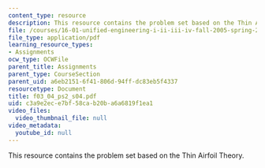 ```yaml
---
content_type: resource
description: This resource contains the problem set based on the Thin Airfoil Theory.
file: /courses/16-01-unified-engineering-i-ii-iii-iv-fall-2005-spring-2006/c3a9e2ece7bf58cab20ba6a6819f1ea1_f03_04_ps2_s04.pdf
file_type: application/pdf
learning_resource_types:
- Assignments
ocw_type: OCWFile
parent_title: Assignments
parent_type: CourseSection
parent_uid: a6eb2151-6f41-806d-94ff-dc83eb5f4337
resourcetype: Document
title: f03_04_ps2_s04.pdf
uid: c3a9e2ec-e7bf-58ca-b20b-a6a6819f1ea1
video_files:
  video_thumbnail_file: null
video_metadata:
  youtube_id: null
---
```

This resource contains the problem set based on the Thin Airfoil Theory.
